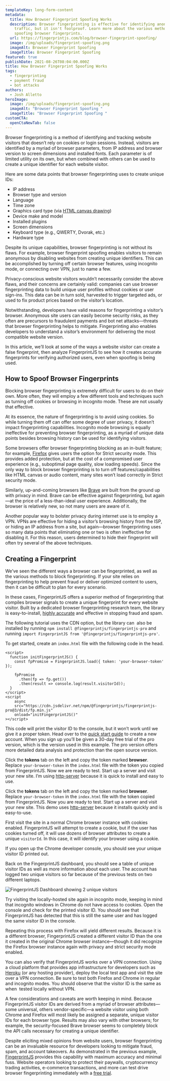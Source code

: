 ```yaml
---
templateKey: long-form-content
metadata:
  title: How Browser Fingerprint Spoofing Works
  description: Browser fingerprinting is effective for identifying anonymous
    traffic, but it isn't foolproof. Learn more about the various methods for
    spoofing browser fingerprints.
  url: https://fingerprintjs.com/blog/browser-fingerprint-spoofing/
  image: /img/uploads/fingerprint-spoofing.png
  imageAlt: Browser Fingerprint Spoofing
  imageTitle: Browser Fingerprint Spoofing
featured: true
publishDate: 2021-08-26T08:04:00.000Z
title: How Browser Fingerprint Spoofing Works
tags:
  - fingerprinting
  - payment fraud
  - bot attacks
authors:
  - Josh Alletto
heroImage:
  image: /img/uploads/fingerprint-spoofing.png
  imageAlt: "Browser Fingerprint Spoofing "
  imageTitle: "Browser Fingerprint Spoofing "
customCTA:
  openCtaNewTab: false
---
```

Browser fingerprinting is a method of identifying and tracking website visitors that doesn’t rely on cookies or login sessions. Instead, visitors are identified by a myriad of browser parameters, from IP address and browser version to screen dimensions and installed fonts. Each parameter is of limited utility on its own, but when combined with others can be used to create a unique identifier for each website visitor.

Here are some data points that browser fingerprinting uses to create unique IDs: 

* IP address
* Browser type and version
* Language
* Time zone
* Graphics card type (via [HTML canvas drawing](https://www.w3schools.com/html/html5_canvas.asp)) 
* Device make and model 
* Installed plugins
* Screen dimensions
* Keyboard type (e.g., QWERTY, Dvorak, etc.)
* Hardware type

Despite its unique capabilities, browser fingerprinting is not without its flaws. For example, browser fingerprint spoofing enables visitors to remain anonymous by disabling websites from creating unique identifiers. This can be accomplished by turning off certain browser features, using incognito mode, or connecting over VPN, just to name a few.

Privacy-conscious website visitors wouldn’t necessarily consider the above flaws, and their concerns are certainly valid: companies can use browser fingerprinting data to build unique user profiles without cookies or user sign-ins. This data can be in turn sold, harvested to trigger targeted ads, or  used to fix product prices based on the visitor’s location.

Notwithstanding, developers have valid reasons for fingerprinting a visitor’s browser. Anonymous site users can easily become security risks, as they often are precursors to fraudulent payments and bot net attacks—threats that browser fingerprinting helps to mitigate. Fingerprinting also enables developers to understand a visitor’s environment for delivering the most compatible website version.

In this article, we’ll look at some of the ways a website visitor can create a false fingerprint, then analyze FingerprintJS to see how it creates accurate fingerprints for verifying authorized users, even when spoofing is being used.

## How to Spoof Browser Fingerprints

Blocking browser fingerprinting is extremely difficult for users to do on their own. More often, they will employ a few different tools and techniques such as turning off cookies or browsing in incognito mode. These are not usually that effective. 

At its essence, the nature of fingerprinting is to avoid using cookies. So while turning them off can offer some degree of user privacy, it doesn’t impact fingerprinting capabilities. Incognito mode browsing is equally ineffective for preventing browser fingerprinting, as a myriad of unique data points besides browsing history can be used for identifying visitors.

Some browsers offer browser fingerprinting blocking as an in-built feature; for example, [Firefox](https://support.mozilla.org/en-US/kb/firefox-protection-against-fingerprinting) gives users the option for Strict security mode. This provides added protection, but at the cost of a compromised user experience (e.g., suboptimal page quality, slow loading speeds). Since the only way to block browser fingerprinting is to turn off features/capabilities like HTML canvas or audio content, many sites won’t load correctly in Strict security mode.

Similarly, up-and-coming browsers like [Brave](https://brave.com/) are built from the ground up with privacy in mind. Brave can be effective against fingerprinting, but again—at the price of a less-than-ideal user experience. Additionally, the browser is relatively new, so not many users are aware of it.

Another popular way to bolster privacy during internet use is to employ a VPN. VPNs are effective for hiding a visitor’s browsing history from the ISP, or hiding an IP address from a site, but again—browser fingerprinting uses so many data points that eliminating one or two is often ineffective for disabling it. For this reason, users determined to hide their fingerprint will often try several of the above techniques. 

## Creating a Fingerprint

We’ve seen the different ways a browser can be fingerprinted, as well as the various methods to block fingerprinting. If your site relies on fingerprinting to help prevent fraud or deliver optimized content to users, then it can be difficult to plan for every scenario. 

In these cases, FingerprintJS offers a superior method of fingerprinting that compiles browser signals to create a unique fingerprint for every website visitor. Built by a dedicated browser fingerprinting research team, the library is easy-to-install, [highly accurate](https://dev.fingerprintjs.com/docs/understanding-our-995-accuracy) and effective in stopping fraud and spam.

The following tutorial uses the CDN option, but the library can  also be installed by running `npm install @fingerprintjs/fingerprintjs-pro` and running `import FingerprintJS from '@fingerprintjs/fingerprintjs-pro'`. 

To get started, create an `index.html` file with the following code in the head.

```
<script>
  function initFingerprintJS() {
    const fpPromise = FingerprintJS.load({ token: 'your-browser-token' });

    fpPromise
      .then(fp => fp.get())
      .then(result => console.log(result.visitorId));
  }
</script>
<script
    async
    src="https://cdn.jsdelivr.net/npm/@fingerprintjs/fingerprintjs-pro@3/dist/fp.min.js"
    onload="initFingerprintJS()"
></script>
```

This code will print the visitor ID to the console, but it won’t work until we give it a proper token. Head over to the [quick start guide](https://dev.fingerprintjs.com) to create a new account. When you sign up you’ll be given a 30-day free trial of the pro version, which is the version used in this example. The pro version offers more detailed data analysis and protection than the open source version. 

Click the **tokens** tab on the left and copy the token marked **browser**. Replace `your-browser-token` in the `index.html` file with the token you copied from FingerprintJS. Now we are ready to test. Start up a server and visit your new site. I’m using [http-server](https://www.npmjs.com/package/http-server) because it is quick to install and easy to use. 

Click the **tokens** tab on the left and copy the token marked **browser**. Replace `your-browser-token` in the `index.html` file with the token copied from FingerprintJS. Now you are ready to test. Start up a server and visit your new site. This demo uses [http-server](https://www.npmjs.com/package/http-server) because it installs quickly and is easy-to-use. 

First visit the site in a normal Chrome browser instance with cookies enabled. FingerprintJS will attempt to create a cookie, but if the user has cookies turned off, it will use dozens of browser attributes to create a unique `visitorId`. In this case, it will identify your browser using a cookie.

If you open up the Chrome developer console, you should see your unique visitor ID printed out. 

Back on the FingerprintJS dashboard, you should see a table of unique visitor IDs as well as more information about each user. The account has logged two unique visitors so far because of the previous tests on two different laptops.

![FingerprintJS Dashboard showing 2 unique visitors](/img/uploads/screenshot_fpjs_usage.png)

Try visiting the locally-hosted site again in incognito mode, keeping in mind that incognito windows in Chrome do not have access to cookies. Open the console and check for the printed visitor ID. You should see that FingerprintJS has detected that this is still the same user and has logged the same visitor ID in the console.

Repeating this process with Firefox will yield different results. Because it is a different browser, FingerprintJS created a different visitor ID than the one it created in the original Chrome browser instance—though it did recognize the Firefox browser instance again with privacy and strict security mode enabled.

You can also verify that FingerprintJS works over a VPN connection. Using a cloud platform that provides app infrastructure for developers such as [Heroku](https://www.heroku.com/) (or any hosting provider), deploy the local test app and visit the site over a VPN connection. Be sure to test both Firefox and Chrome in regular and incognito modes. You should observe that the visitor ID is the same as when  tested locally without VPN.

A few considerations and caveats are worth keeping in mind. Because FingerprintJS visitor IDs are derived from a myriad of browser attributes—some universal, others vendor-specific—a website visitor using both Chrome and Firefox will most likely be assigned a separate, unique visitor IDs for each browser type. Results may also vary with other browsers; for example, the security-focused Brave browser seems to completely block the API calls necessary for creating a unique identifier.

Despite eliciting mixed opinions from website users, browser fingerprinting can be an invaluable resource for developers looking to mitigate fraud, spam, and account takeovers. As demonstrated in the previous example, [FingerprintJS](https://fingerprintjs.com) provides this capability with maximum accuracy and minimal fuss. Website operators looking to protect their paywalls, cryptocurrency trading activities, e-commerce transactions, and more can test drive browser fingerprinting immediately with a [free trial](https://dashboard.fingerprintjs.com/signup).
